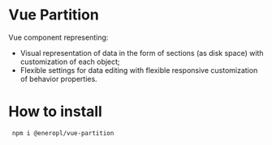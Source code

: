 # Vue Partition
Vue component representing:
<br>
<ul>
  <li>Visual representation of data in the form of sections (as disk space) with customization of each object;</li>
  <li>Flexible settings for data editing with flexible responsive customization of behavior properties.</li>
</ul>

# How to install

```
 npm i @eneropl/vue-partition
```
